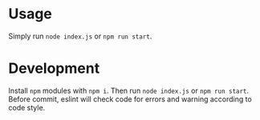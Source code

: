 # Usage
Simply run `node index.js` or `npm run start`.

# Development
Install `npm` modules with `npm i`. Then run `node index.js` or `npm run start`.
Before commit, eslint will check code for errors and warning according to code style.
